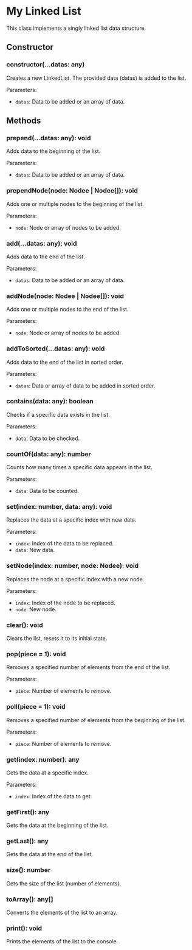 # My Linked List

This class implements a singly linked list data structure.

## Constructor

### constructor(...datas: any)

Creates a new LinkedList. The provided data (datas) is added to the list.

Parameters:
- `datas`: Data to be added or an array of data.

## Methods

### prepend(...datas: any): void

Adds data to the beginning of the list.

Parameters:
- `datas`: Data to be added or an array of data.

### prependNode(node: Nodee | Nodee[]): void

Adds one or multiple nodes to the beginning of the list.

Parameters:
- `node`: Node or array of nodes to be added.

### add(...datas: any): void

Adds data to the end of the list.

Parameters:
- `datas`: Data to be added or an array of data.

### addNode(node: Nodee | Nodee[]): void

Adds one or multiple nodes to the end of the list.

Parameters:
- `node`: Node or array of nodes to be added.

### addToSorted(...datas: any): void

Adds data to the end of the list in sorted order.

Parameters:
- `datas`: Data or array of data to be added in sorted order.

### contains(data: any): boolean

Checks if a specific data exists in the list.

Parameters:
- `data`: Data to be checked.

### countOf(data: any): number

Counts how many times a specific data appears in the list.

Parameters:
- `data`: Data to be counted.

### set(index: number, data: any): void

Replaces the data at a specific index with new data.

Parameters:
- `index`: Index of the data to be replaced.
- `data`: New data.

### setNode(index: number, node: Nodee): void

Replaces the node at a specific index with a new node.

Parameters:
- `index`: Index of the node to be replaced.
- `node`: New node.

### clear(): void

Clears the list, resets it to its initial state.

### pop(piece = 1): void

Removes a specified number of elements from the end of the list.

Parameters:
- `piece`: Number of elements to remove.

### poll(piece = 1): void

Removes a specified number of elements from the beginning of the list.

Parameters:
- `piece`: Number of elements to remove.

### get(index: number): any

Gets the data at a specific index.

Parameters:
- `index`: Index of the data to get.

### getFirst(): any

Gets the data at the beginning of the list.

### getLast(): any

Gets the data at the end of the list.

### size(): number

Gets the size of the list (number of elements).

### toArray(): any[]

Converts the elements of the list to an array.

### print(): void

Prints the elements of the list to the console.